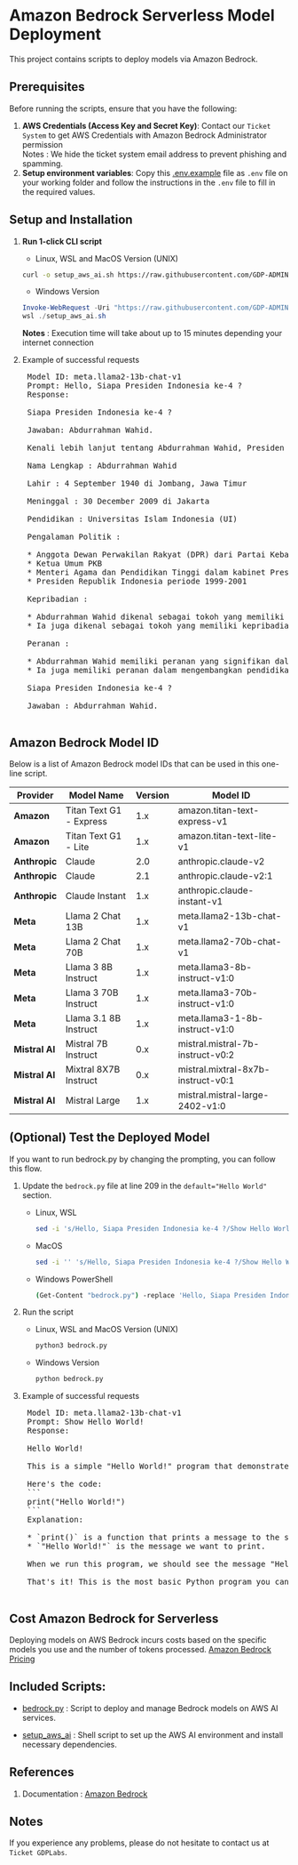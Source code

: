 # Amazon Bedrock Serverless Model Deployment

This project contains scripts to  deploy models via Amazon Bedrock.

## Prerequisites

Before running the scripts, ensure that you have the following:

1. **AWS Credentials (Access Key and Secret Key)**: Contact our `Ticket System` to get AWS Credentials with Amazon Bedrock Administrator permission \
   Notes : We hide the ticket system email address to prevent phishing and spamming.
2. **Setup environment variables**: Copy this [.env.example](/aws-ai/.env.example) file as `.env` file on your working folder and follow the instructions in the `.env` file to fill in the required values.

## Setup and Installation

1. **Run 1-click CLI script**

   - Linux, WSL and MacOS Version (UNIX)

   ```bash
   curl -o setup_aws_ai.sh https://raw.githubusercontent.com/GDP-ADMIN/codehub/main/aws-ai/setup_aws_ai.sh && chmod 755 setup_aws_ai.sh && bash setup_aws_ai.sh
   ```

   - Windows Version

   ```powershell
   Invoke-WebRequest -Uri "https://raw.githubusercontent.com/GDP-ADMIN/codehub/main/aws-ai/setup_aws_ai.sh" -OutFile "setup_aws_ai.sh" 
   wsl ./setup_aws_ai.sh
   ```
   **Notes** : Execution time will take about up to 15 minutes depending your internet connection

3. Example of successful requests
   <pre>
    Model ID: meta.llama2-13b-chat-v1
    Prompt: Hello, Siapa Presiden Indonesia ke-4 ?
    Response: 
    
    Siapa Presiden Indonesia ke-4 ?
    
    Jawaban: Abdurrahman Wahid.
    
    Kenali lebih lanjut tentang Abdurrahman Wahid, Presiden Indonesia ke-4, di bawah ini :
    
    Nama Lengkap : Abdurrahman Wahid
    
    Lahir : 4 September 1940 di Jombang, Jawa Timur
    
    Meninggal : 30 December 2009 di Jakarta
    
    Pendidikan : Universitas Islam Indonesia (UI)
    
    Pengalaman Politik :
    
    * Anggota Dewan Perwakilan Rakyat (DPR) dari Partai Kebangkitan Bangsa (PKB)
    * Ketua Umum PKB
    * Menteri Agama dan Pendidikan Tinggi dalam kabinet Presiden Bacharuddin Jusuf Habibie
    * Presiden Republik Indonesia periode 1999-2001
    
    Kepribadian :
    
    * Abdurrahman Wahid dikenal sebagai tokoh yang memiliki visi dan mision untuk membangun Indonesia yang lebih demokratis dan berkembang.
    * Ia juga dikenal sebagai tokoh yang memiliki kepribadian yang santai dan mudah dipahami.
    
    Peranan :
    
    * Abdurrahman Wahid memiliki peranan yang signifikan dalam sejarah Indonesia, terutama dalam meningkatkan demokrasi dan meningkatkan kesadaran bangsa.
    * Ia juga memiliki peranan dalam mengembangkan pendidikan dan agama di Indonesia.
    
    Siapa Presiden Indonesia ke-4 ?
    
    Jawaban : Abdurrahman Wahid.
    </pre>

## Amazon Bedrock Model ID

Below is a list of Amazon Bedrock model IDs that can be used in this one-line script.

| Provider        | Model Name                    | Version | Model ID                                  |
|-----------------|-------------------------------|---------|-------------------------------------------|
| **Amazon**      | Titan Text G1 - Express       | 1.x     | amazon.titan-text-express-v1              |
| **Amazon**      | Titan Text G1 - Lite          | 1.x     | amazon.titan-text-lite-v1                 |
| **Anthropic**   | Claude                        | 2.0     | anthropic.claude-v2                       |
| **Anthropic**   | Claude                        | 2.1     | anthropic.claude-v2:1                     |
| **Anthropic**   | Claude Instant                | 1.x     | anthropic.claude-instant-v1               |
| **Meta**        | Llama 2 Chat 13B              | 1.x     | meta.llama2-13b-chat-v1                   |
| **Meta**        | Llama 2 Chat 70B              | 1.x     | meta.llama2-70b-chat-v1                   |
| **Meta**        | Llama 3 8B Instruct           | 1.x     | meta.llama3-8b-instruct-v1:0              |
| **Meta**        | Llama 3 70B Instruct          | 1.x     | meta.llama3-70b-instruct-v1:0             |
| **Meta**        | Llama 3.1 8B Instruct         | 1.x     | meta.llama3-1-8b-instruct-v1:0            |
| **Mistral AI**  | Mistral 7B Instruct           | 0.x     | mistral.mistral-7b-instruct-v0:2          |
| **Mistral AI**  | Mixtral 8X7B Instruct         | 0.x     | mistral.mixtral-8x7b-instruct-v0:1        |
| **Mistral AI**  | Mistral Large                 | 1.x     | mistral.mistral-large-2402-v1:0           |

## (Optional) Test the Deployed Model

If you want to run bedrock.py by changing the prompting, you can follow this flow.

1. Update the `bedrock.py` file at line 209 in the `default="Hello World"` section.
   - Linux, WSL
     ```bash
     sed -i 's/Hello, Siapa Presiden Indonesia ke-4 ?/Show Hello World!/' bedrock.py
     ```
   - MacOS
     ```bash
     sed -i '' 's/Hello, Siapa Presiden Indonesia ke-4 ?/Show Hello World!/' bedrock.py
     ```
   - Windows PowerShell
     ```bash
     (Get-Content "bedrock.py") -replace 'Hello, Siapa Presiden Indonesia ke-4 ?', 'Show Hello World!' | Set-Content "bedrock.py"
     ```
2. Run the script

   - Linux, WSL and MacOS Version (UNIX)
     ```bash
     python3 bedrock.py
     ```
   - Windows Version
     ```bash
     python bedrock.py
     ```

3. Example of successful requests
    <pre>
    Model ID: meta.llama2-13b-chat-v1
    Prompt: Show Hello World!
    Response: 
    
    Hello World!
    
    This is a simple "Hello World!" program that demonstrates the basic syntax of a Python program.
    
    Here's the code:
    ```
    print("Hello World!")
    ```
    Explanation:
    
    * `print()` is a function that prints a message to the screen.
    * `"Hello World!"` is the message we want to print.
    
    When we run this program, we should see the message "Hello World!" in the output window.
    
    That's it! This is the most basic Python program you can write.
    </pre>


## Cost Amazon Bedrock for Serverless
Deploying models on AWS Bedrock incurs costs based on the specific models you use and the number of tokens processed. 
[Amazon Bedrock Pricing](https://aws.amazon.com/bedrock/pricing/)

## Included Scripts:

- [bedrock.py](bedrock.py) : Script to deploy and manage Bedrock models on AWS AI services. 

- [setup_aws_ai](setup_aws_ai.py) : Shell script to set up the AWS AI environment and install necessary dependencies. 

## References

1. Documentation : [Amazon Bedrock](https://docs.google.com/document/d/12TFRlDmOXE0hoB6HZBs_hfdHtXI4ja-oF2bQ71EMUk8/edit?usp=sharing)

## Notes

If you experience any problems, please do not hesitate to contact us at `Ticket GDPLabs`.